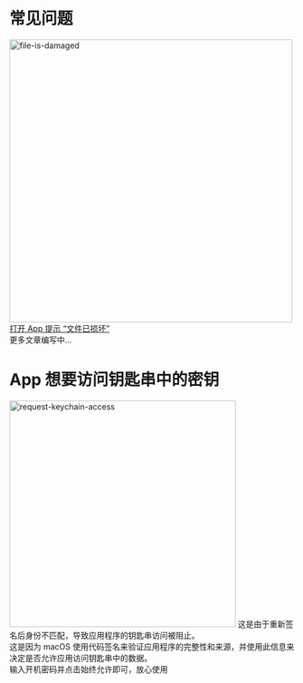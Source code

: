 # 常见问题


<tabs>
    <tab title="长篇文章">
        <img src="file-is-damaged-noshadow.png" alt="file-is-damaged" width="500"/>
        <a href="https://patch-output-4cb.notion.site/App-28a27516cd604bf0b51e3b832a1fea0f?pvs=4">打开 App 提示 “文件已损坏”</a><br/>
        <a>更多文章编写中...</a>
    </tab>
    <tab title="Q&A">
        <h1 id="request-keychain-access">App 想要访问钥匙串中的密钥</h1>
        <img src="request-keychain-access-noshadow.png" alt="request-keychain-access" width="400"/>
        <a>这是由于重新签名后身份不匹配，导致应用程序的钥匙串访问被阻止。</a><br/>
        <a>这是因为 macOS 使用代码签名来验证应用程序的完整性和来源，并使用此信息来决定是否允许应用访问钥匙串中的数据。</a><br/>
        <a>输入开机密码并点击始终允许即可，放心使用</a>
    </tab>
</tabs>